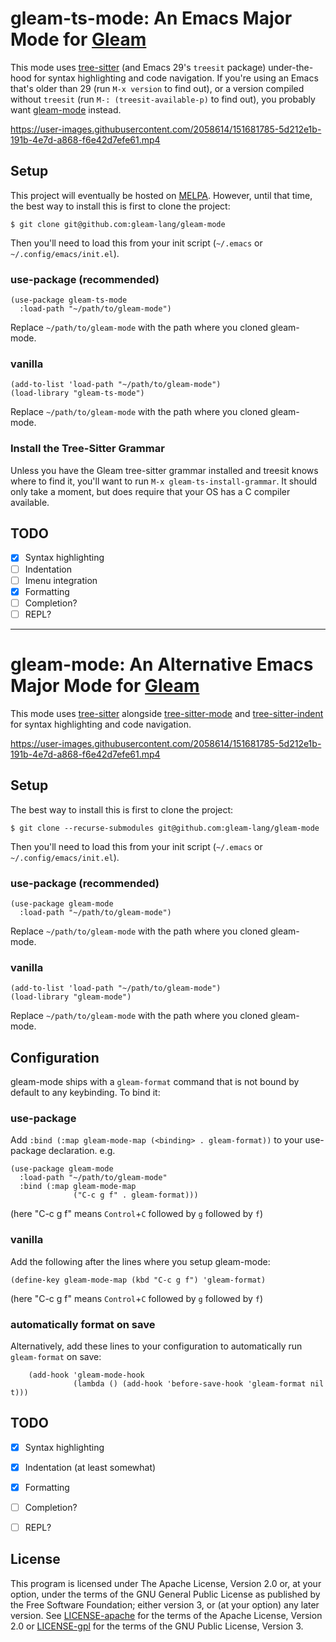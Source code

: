 gleam-ts-mode: An Emacs Major Mode for [Gleam]
==============================================

This mode uses [tree-sitter] (and Emacs 29's `treesit` package) under-the-hood for syntax highlighting and code navigation.  If you're using an Emacs that's older than 29 (run `M-x version` to find out), or a version compiled without `treesit` (run `M-: (treesit-available-p)` to find out), you probably want [gleam-mode] instead.

https://user-images.githubusercontent.com/2058614/151681785-5d212e1b-191b-4e7d-a868-f6e42d7efe61.mp4

Setup
-----

This project will eventually be hosted on [MELPA]. However, until that time, the best way to install this is first to clone the project:

```
$ git clone git@github.com:gleam-lang/gleam-mode
```

Then you'll need to load this from your init script (`~/.emacs` or `~/.config/emacs/init.el`).

### use-package (recommended)

```elisp
(use-package gleam-ts-mode
  :load-path "~/path/to/gleam-mode")
```

Replace `~/path/to/gleam-mode` with the path where you cloned gleam-mode.

### vanilla

```elisp
(add-to-list 'load-path "~/path/to/gleam-mode")
(load-library "gleam-ts-mode")
```

Replace `~/path/to/gleam-mode` with the path where you cloned gleam-mode.

### Install the Tree-Sitter Grammar

Unless you have the Gleam tree-sitter grammar installed and treesit knows where to find it, you'll want to run `M-x gleam-ts-install-grammar`.  It should only take a moment, but does require that your OS has a C compiler available.

TODO
----

- [x] Syntax highlighting
- [ ] Indentation
- [ ] Imenu integration
- [x] Formatting
- [ ] Completion?
- [ ] REPL?

---

gleam-mode: An Alternative Emacs Major Mode for [Gleam]
=======================================================

This mode uses [tree-sitter] alongside [tree-sitter-mode] and [tree-sitter-indent] for syntax highlighting and code navigation.

https://user-images.githubusercontent.com/2058614/151681785-5d212e1b-191b-4e7d-a868-f6e42d7efe61.mp4

Setup
-----

The best way to install this is first to clone the project:

```
$ git clone --recurse-submodules git@github.com:gleam-lang/gleam-mode
```

Then you'll need to load this from your init script (`~/.emacs` or `~/.config/emacs/init.el`).

### use-package (recommended)

```elisp
(use-package gleam-mode
  :load-path "~/path/to/gleam-mode")
```

Replace `~/path/to/gleam-mode` with the path where you cloned gleam-mode.

### vanilla

```elisp
(add-to-list 'load-path "~/path/to/gleam-mode")
(load-library "gleam-mode")
```

Replace `~/path/to/gleam-mode` with the path where you cloned gleam-mode.

Configuration
-------------

gleam-mode ships with a `gleam-format` command that is not bound by default to any keybinding. To bind it:

### use-package

Add `:bind (:map gleam-mode-map (<binding> . gleam-format))` to your use-package declaration. e.g.

```elisp
(use-package gleam-mode
  :load-path "~/path/to/gleam-mode"
  :bind (:map gleam-mode-map
              ("C-c g f" . gleam-format)))
```

(here "C-c g f" means `Control`+`C` followed by `g` followed by `f`)

### vanilla

Add the following after the lines where you setup gleam-mode:

```elisp
(define-key gleam-mode-map (kbd "C-c g f") 'gleam-format)
```

(here "C-c g f" means `Control`+`C` followed by `g` followed by `f`)

### automatically format on save

Alternatively, add these lines to your configuration to automatically run `gleam-format` on save:

``` elisp
    (add-hook 'gleam-mode-hook
              (lambda () (add-hook 'before-save-hook 'gleam-format nil t)))
```

TODO
----

- [x] Syntax highlighting
- [x] Indentation (at least somewhat)
- [x] Formatting
- [ ] Completion?
- [ ] REPL?


License
-------

This program is licensed under The Apache License, Version 2.0 or, at your option, under the terms of the GNU General Public License as published by the Free Software Foundation; either version 3, or (at your option) any later version. See [LICENSE-apache](./LICENSE-apache) for the terms of the Apache License, Version 2.0 or [LICENSE-gpl](./LICENSE-gpl) for the terms of the GNU Public License, Version 3.


[Gleam]: https://gleam.run
[tree-sitter]: https://github.com/tree-sitter/tree-sitter
[tree-sitter-mode]: https://emacs-tree-sitter.github.io
[tree-sitter-indent]: https://github.com/emacsmirror/tree-sitter-indent
[gleam-mode]: #gleam-mode-an-alternative-emacs-major-mode-for-gleam
[MELPA]: https://melpa.org
